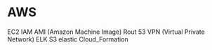 # AWS
EC2
IAM
AMI (Amazon Machine Image)
Rout 53
VPN (Virtual Private Network) 
ELK 
S3
elastic
Cloud_Formation
